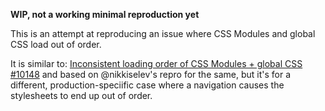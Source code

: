 **WIP, not a working minimal reproduction yet**

This is an attempt at reproducing an issue where CSS Modules and global CSS load out of order.

It is similar to: [Inconsistent loading order of CSS Modules + global CSS #10148](https://github.com/zeit/next.js/issues/10148) and based on @nikkiselev's repro for the same, but it's for a different, production-speciific case where a navigation causes the stylesheets to end up out of order. 

